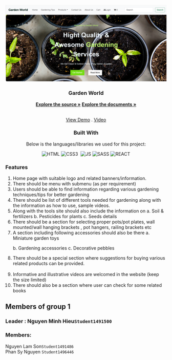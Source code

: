 <a  name="readme-top"></a>
  
<!-- GRACIOUS GARMENTS -->

<br  />

<div  align="center">


<img  src="./src/media/picture/Screenshot 2023-11-13 174518.png"  alt="Logo"  width="1000px"  height="auto">

</a>

  

<h3  align="center">Garden World</h3>
  
  <a  href="https://github.com/MinhHieu0412/gardenworld"><strong>Explore the source »</strong></a>
  <a  href="https://github.com/MinhHieu0412/gardenworld/tree/master/document" target="_blank"><strong>Explore the documents »</strong></a>

  <br  /><a  href="https://gardenworld.vercel.app/" target="_blank">View Demo</a>  . <a  href="#" target="_blank">Video</a>


  ### Built With
  Below is the languages/libraries we used for this project:


  
  

![HTML]&nbsp;![CSS3] &nbsp;![JS]&nbsp;![SASS]&nbsp;![REACT]
<div  align="left">



  
### Features </br>
<ol>
<li>
 Home page with suitable logo and related banners/information.</br>
</li>
<li>
There should be menu with submenu (as per requirement)  </br>
</li>
<li>
Users should be able to find information regarding various gardening
techniques/tips for better gardening</br>
</li>
<li>
There should be list of different tools needed for gardening along with the
information as how to use, sample videos.
</br>
</li>
<li>
Along with the tools site should also include the information on
a. Soil & fertilizers
b. Pesticides for plants
c. Seeds details</br>
</li>
<li>
There should be a section for selecting proper pots/pot plates, wall
mounted/wall hanging brackets , pot hangers, railing brackets etc</br>
</li>
<li>
A section including following accessories should also be there
a. Miniature garden toys

b. Gardening accessories
c. Decorative pebbles</br>
</li>
<li>
There should be a special section where suggestions for buying various
related products can be provided.</li></br>
<li>
Informative and illustrative videos are welcomed in the website (keep the size
limited)</br>
</li>
<li>
There should also be a section where user can check for some related books</br>
</li>
</ol>

 ## Members of group 1
 ### Leader : Nguyen Minh Hieu`Student1491500`
### Members:
Nguyen Lam Son`Student1491486` </br>
Phan Sy Nguyen `Student1496446` </br>


















[HTML]:https://img.shields.io/badge/HTML5-E34F26?style=for-the-badge&logo=html5&logoColor=white
[CSS3]:https://img.shields.io/badge/CSS3-1572B6?style=for-the-badge&logo=css3&logoColor=white
[JS]:https://img.shields.io/badge/JavaScript-F7DF1E?style=for-the-badge&logo=javascript&logoColor=black
[SASS]:https://img.shields.io/badge/Sass-CC6699?style=for-the-badge&logo=sass&logoColor=white
[REACT]:https://img.shields.io/badge/React-20232A?style=for-the-badge&logo=react&logoColor=61DAFBgit 